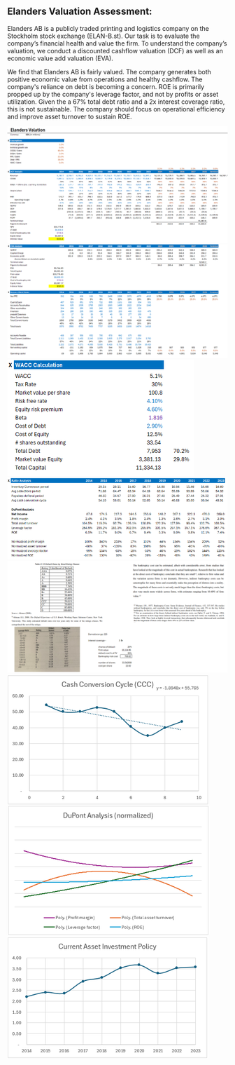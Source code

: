 ## Elanders Valuation Assessment:
Elanders AB is a publicly traded printing and logistics company on the Stockholm stock exchange (ELAN-B.st). Our task is to evaluate the company’s financial health and value the firm. To understand the company’s valuation, we conduct a discounted cashflow valuation (DCF) as well as an economic value add valuation (EVA). 

We find that Elanders AB is fairly valued. The company generates both positive economic value from operations and healthy cashflow.
The company's reliance on debt is becoming a concern. ROE is primarily propped up by the company's leverage factor, and not by profits or asset utilization. Given the a 67% total debt ratio and a 2x interest coverage ratio, this is not sustainable. The company should focus on operational efficiency and improve asset turnover to sustain ROE. 

![Alt text](https://github.com/alexlampros/valuation/blob/main/Elanders%20screenshot.png)
![Alt text](https://github.com/alexlampros/valuation/blob/main/Elanders%20screenshot_2.png)
![Alt text](https://github.com/alexlampros/valuation/blob/main/Elanders%20screenshot_3.png)
![Alt text](https://github.com/alexlampros/valuation/blob/main/Elanders%20screenshot_4.png)
![Alt text](https://github.com/alexlampros/valuation/blob/main/Elanders%20screenshot_5.png)
![Alt text](https://github.com/alexlampros/valuation/blob/main/Elanders%20screenshot_6.png)
![Alt text](https://github.com/alexlampros/valuation/blob/main/Elanders%20screenshot_7.png)
![Alt text](https://github.com/alexlampros/valuation/blob/main/Elanders%20screenshot_8.png)

